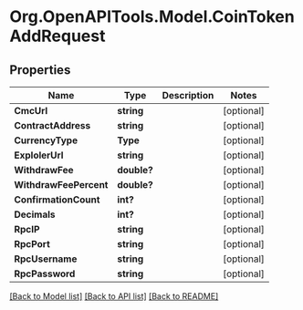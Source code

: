 # Org.OpenAPITools.Model.CoinTokenAddRequest
## Properties

Name | Type | Description | Notes
------------ | ------------- | ------------- | -------------
**CmcUrl** | **string** |  | [optional] 
**ContractAddress** | **string** |  | [optional] 
**CurrencyType** | **Type** |  | [optional] 
**ExplolerUrl** | **string** |  | [optional] 
**WithdrawFee** | **double?** |  | [optional] 
**WithdrawFeePercent** | **double?** |  | [optional] 
**ConfirmationCount** | **int?** |  | [optional] 
**Decimals** | **int?** |  | [optional] 
**RpcIP** | **string** |  | [optional] 
**RpcPort** | **string** |  | [optional] 
**RpcUsername** | **string** |  | [optional] 
**RpcPassword** | **string** |  | [optional] 

[[Back to Model list]](../README.md#documentation-for-models) [[Back to API list]](../README.md#documentation-for-api-endpoints) [[Back to README]](../README.md)

